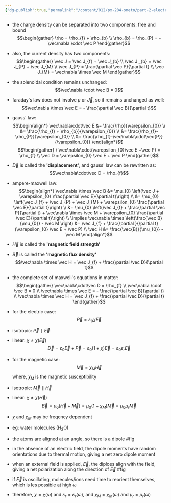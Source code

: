 ```yaml
---
{"dg-publish":true,"permalink":"/content/012/px-284-smeto/part-2-electromagnetic-theory/p-em-waves/px-284-p6-maxwell-s-equations-in-matter/","noteIcon":"1","created":"2025-02-24T10:20:07.508+00:00","updated":"2025-02-24T11:11:55.132+00:00"}
---
```


- the charge density can be separated into two components: free and bound
$$\begin{gather}
\rho = \rho_{f} + \rho_{b} \\
\rho_{b} = \rho_{P} = - \vec\nabla \cdot \vec P
\end{gather}$$

- also, the current density has two components:
$$\begin{gather}
\vec J = \vec J_{f} + \vec J_{b} \\
\vec J _{b} = \vec J_{P} + \vec J_{M} \\
\vec J_{P} = \frac{\partial  \vec P}{\partial t} \\
\vec J_{M} = \vec\nabla \times \vec M
\end{gather}$$

- the solenoidal condition remains unchanged:
$$\vec\nabla \cdot \vec B = 0$$

- faraday's law does not involve $\rho$ or $\vec J$, so it remains unchanged as well:
$$\vec\nabla \times \vec E = - \frac{\partial \vec B}{\partial t}$$

- gauss' law:
$$\begin{align*}
\vec\nabla\cdot\vec E &= \frac{\rho}{\varepsilon_{0}} \\
&= \frac{\rho_{f} + \rho_{b}}{\varepsilon_{0}} \\
&= \frac{\rho_{f}-\rho_{P}}{\varepsilon_{0}} \\
&= \frac{\rho_{f}-\vec\nabla\cdot\vec{P}}{\varepsilon_{0}}
\end{align*}$$
$$\begin{gather}
\ \vec\nabla\cdot(\varepsilon_{0}\vec E +\vec P) = \rho_{f} \\
\vec D = \varepsilon_{0} \vec E + \vec P
\end{gather}$$
- $\vec D$ is called the **'displacement'**, and gauss' law can be rewritten as:
$$\vec\nabla\cdot\vec D = \rho_{f}$$

- ampere-maxwell law:
$$\begin{align*}
\vec\nabla \times \vec B &= \mu_{0} \left(\vec J + \varepsilon_{0} \frac{\partial \vec E}{\partial t}\right) \\
&= \mu_{0} \left(\vec J_{f} + \vec J_{P} + \vec J_{M} + \varepsilon_{0} \frac{\partial \vec E}{\partial t}\right) \\
&= \mu_{0} \left(\vec J_{f} + \frac{\partial \vec P}{\partial t} + \vec\nabla \times \vec M + \varepsilon_{0} \frac{\partial \vec E}{\partial t}\right) \\
\implies \vec\nabla \times \left(\frac{\vec B}{\mu_{0}} - \vec M \right) &= \vec J_{f} + \frac{\partial }{\partial t} (\varepsilon_{0} \vec E + \vec P) \\
\vec H &= \frac{\vec{B}}{\mu_{0}} - \vec M 
\end{align*}$$
- $\vec H$ is called the **'magnetic field strength'**
- $\vec B$ is called the **'magnetic flux density'**
$$\vec\nabla \times \vec H = \vec J_{f} + \frac{\partial \vec D}{\partial t}$$

- the complete set of maxwell's equations in matter:
$$\begin{gather}
\vec\nabla\cdot\vec D = \rho_{f} \\
\vec\nabla \cdot \vec B = 0 \\
\vec\nabla \times \vec E = - \frac{\partial \vec B}{\partial t} \\
\vec\nabla \times \vec H = \vec J_{f} + \frac{\partial \vec D}{\partial t}
\end{gather}$$
- for the electric case: 
$$\vec P = \varepsilon_{0} \chi \vec E$$
- isotropic: ${} \vec P \parallel \vec E {}$
- linear: ${} \chi \neq \chi(\vec E) {}$
$$\vec D = \varepsilon_{0} \vec E  + \vec P = \varepsilon_{0} (1 + \chi) \vec E = \varepsilon_{0}\varepsilon_{r} \vec E$$

- for the magnetic case:  
$$\vec M = \chi_{M} \vec H$$
	where, $\chi_{M}$ is the magnetic susceptibility
- isotropic: $\vec M \parallel \vec H$
- linear: $\chi \neq \chi(\vec H)$
$$\vec B = \mu_{0}(\vec H + \vec M) = \mu_{0}(1 + \chi_{M})\vec M = \mu_{0}\mu_{r} \vec M$$

- $\chi$ and $\chi_M$ may be freqency dependent
- eg: water molecules (H$_2$O)
- the atoms are aligned at an angle, so there is a dipole
#fig
- in the absence of an electric field, the dipole moments have random orientations due to thermal motion, giving a net zero dipole moment
- when an external field is applied, $\vec E$, the diploes align with the field, giving a net polarization along the direction of $\vec E$
#fig 
- if $\vec E$ is oscillating, molecules/ions need time to reorient themselves, which is les possible at high $\omega$
- therefore, $\chi = \chi(\omega)$ and $\varepsilon_{r} = \varepsilon_{r}(\omega)$, and $\chi_{M} = \chi_{M}(\omega)$ and $\mu_{r} = \mu_{r}(\omega)$

